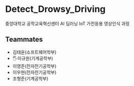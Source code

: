 # Detect_Drowsy_Driving
중앙대학교 공학교육혁신센터 AI 딥러닝 IoT 가전응용 영상인식 과정

## Teammates
* 김태윤(소프트웨어학부)
* 🖐️이규원(기계공학부)
* 이영준(전자전기공학부)
* 이우현(전자전기공학부)
* 조형준(기계공학부)